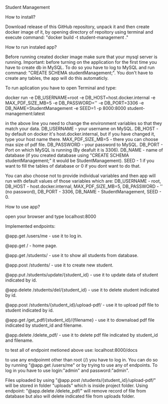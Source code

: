 Student Management

How to install?

Download release of this GitHub repository, unpack it and then create docker image of it, by opening directory of repoitory using terminal and execute command: "docker build -t student-management ."

How to run instaled app?

Before running created docker image make sure that your mysql server is running.
Important: before turning on the application for the first time you have to create db in MySQL. To do so you have to log to MySQL and run command: "CREATE SCHEMA studentManagement;".
You don't have to create any tables, the app will do this automaticly.

To run aplication you have to open Terminal and type:

docker run -e DB_USERNAME=root -e DB_HOST=host.docker.internal -e MAX_PDF_SIZE_MB=5 -e DB_PASSWORD='' -e DB_PORT=3306 -e DB_NAME=StudentManagement -e SEED=1 -p 8000:8000  student-management:latest

in the above line you need to change the environment variables so that they match your data.
DB_USERNAME - your username on MySQL.
DB_HOST - by default on docker it's host.docker.internal, but if you have changed it, type your host name there.
MAX_PDF_SIZE_MB=5 - there you can choose max size of pdf file.
DB_PASSWORD - your password to MySQL.
DB_PORT - Port on which MySQL is running (By deafult it is 3306).
DB_NAME - name of database (if you created database using "CREATE SCHEMA studentManagement;" it would be StudentManagement).
SEED - 1 if you want to fill the tables of database or 0 if you dont want to do that.

You can also choose not to provide individual variables and then app will run with default values of those variables which are:
DB_USERNAME - root,
DB_HOST - host.docker.internal,
MAX_PDF_SIZE_MB=5,
DB_PASSWORD - '' (no password),
DB_PORT - 3306,
DB_NAME - StudentManagement,
SEED - 0.

How to use app?


open your browser and type localhost:8000


Implemented endpoints:

@app.get /users/me - use it to log in.

@app.get / - home page.

@app.get /students/ - use it to show all students from database.

@app.post /students/ - use it to create new student.

@app.put /students/update/{student_id} - use it to update data of student indicated by id.

@app.delete /students/del/{student_id} - use it to delete student indicated by id.

@app.post /students/{student_id}/upload-pdf/ - use it to upload pdf file to student indicated by id.

@app.get /get_pdf/{student_id}/{filename} - use it to downaload pdf file indicated by student_id and filename.

@app.delete /delete_pdf/ - use it to delete pdf file indicated by student_id and filename.


to test all of endpoint metioned above use: localhost:8000/docs


to use any endpoinmt other than root (/) you have to log in.
You can do so by running "@app.get /users/me" or by trying to use any of endpoints. To log in you have to use login:"admin" and password:"admin".

Files uploaded by using "@app.post /students/{student_id}/upload-pdf/" will be stored in folder "uploads" which is inside project folder.
Using endpoint: "@app.delete /delete_pdf/" will remove record of file from database but also will delete indicated file from uploads folder.


